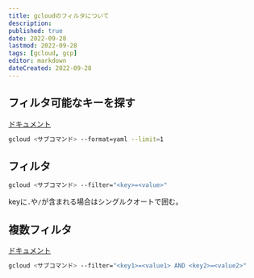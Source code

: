 ```yaml
---
title: gcloudのフィルタについて
description:
published: true
date: 2022-09-28
lastmod: 2022-09-28
tags: [gcloud, gcp]
editor: markdown
dateCreated: 2022-09-28
---
```


## フィルタ可能なキーを探す
[ドキュメント](https://cloud.google.com/sdk/gcloud/reference/topic/filters#term-1:~:text=Determine%20which%20fields%20are%20available%20for%20filtering)
```sh
gcloud <サブコマンド> --format=yaml --limit=1
```

## フィルタ
```sh
gcloud <サブコマンド> --filter="<key>=<value>"
```
keyに`.`や`/`が含まれる場合はシングルクオートで囲む。


## 複数フィルタ
[ドキュメント](https://cloud.google.com/sdk/gcloud/reference/topic/filters#term-1:~:text=False%2C%20otherwise%20False.-,term%2D1%20AND%20term%2D2,-True%20if%20both)
```sh
gcloud <サブコマンド> --filter="<key1>=<value1> AND <key2>=<value2>"
```

